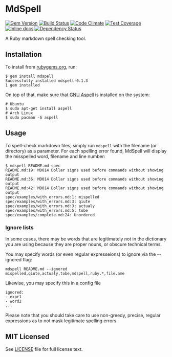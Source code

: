 # MdSpell

[![Gem Version](https://badge.fury.io/rb/mdspell.svg)](http://badge.fury.io/rb/mdspell)
[![Build Status](https://travis-ci.org/mtuchowski/mdspell.svg)](
https://travis-ci.org/mtuchowski/mdspell)
[![Code Climate](https://codeclimate.com/github/mtuchowski/mdspell/badges/gpa.svg)](
https://codeclimate.com/github/mtuchowski/mdspell)
[![Test Coverage](https://codeclimate.com/github/mtuchowski/mdspell/badges/coverage.svg)](
https://codeclimate.com/github/mtuchowski/mdspell/coverage)
[![Inline docs](http://inch-ci.org/github/mtuchowski/mdspell.svg?branch=master)](
http://inch-ci.org/github/mtuchowski/mdspell)
[![Dependency Status](https://gemnasium.com/mtuchowski/mdspell.svg)](
https://gemnasium.com/mtuchowski/mdspell)

A Ruby markdown spell checking tool.

## Installation

To install from [rubygems.org](http://rubygems.org/), run:

```console
$ gem install mdspell
Successfully installed mdspell-0.1.3
1 gem installed
```

On top of that, make sure that [GNU Aspell](http://aspell.net/) is installed on the system:

```console
# Ubuntu
$ sudo apt-get install aspell
# Arch Linux
$ sudo pacman -S aspell
```

## Usage

To spell-check markdown files, simply run `mdspell` with the filename (or directory) as
a parameter. For each spelling error found, MdSpell will display the misspelled word, filename
and line number:

```console
$ mdspell README.md spec
README.md:19: MD014 Dollar signs used before commands without showing output
README.md:36: MD014 Dollar signs used before commands without showing output
README.md:42: MD014 Dollar signs used before commands without showing output
spec/examples/with_errors.md:1: mispelled
spec/examples/with_errors.md:3: qiute
spec/examples/with_errors.md:3: actualy
spec/examples/with_errors.md:5: tobe
spec/examples/complete.md:24: Unordered
```

### Ignore lists

In some cases, there may be words that are legitimately not in the dictionary you are using because they are proper nouns, or obscure technical terms.

You may specify words (or even regular expresseions) to ignore via the --ignored flag:

```
mdspell README.md --ignored mispelled,qiute,actualy,tobe,mdspell,ruby.*,file.ame
```

Likewise, you may specify this in a config file

```
ignored:
- expr1
- word2
...
```

Please note that you should take care to use non-greedy, precise, regular expressions as to not mask legitimate spelling errors.

## MIT Licensed

See [LICENSE](https://github.com/mtuchowski/mdspell/blob/master/LICENSE) file for full license
text.
